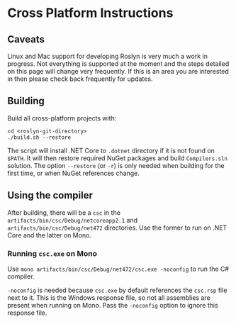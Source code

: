 # Cross Platform Instructions

## Caveats

Linux and Mac support for developing Roslyn is very much a work in progress.  Not everything is supported at the moment and the steps detailed on this page will change very frequently.  If this is an area you are interested in then please check back frequently for updates.

## Building

Build all cross-platform projects with: 

```
cd <roslyn-git-directory>
./build.sh --restore
```

The script will install .NET Core to `.dotnet` directory if it is not found on `$PATH`. It will then restore required NuGet packages and build `Compilers.sln` solution. The option `--restore` (or `-r`) is only needed when building for the first time, or when NuGet references change.

## Using the compiler

After building, there will be a `csc` in the `artifacts/bin/csc/Debug/netcoreapp2.1` and `artifacts/bin/csc/Debug/net472` directories. Use the former to run on .NET Core and the latter on Mono.

### Running `csc.exe` on Mono

Use `mono artifacts/bin/csc/Debug/net472/csc.exe -noconfig` to run the C# compiler.

`-noconfig` is needed because `csc.exe` by default references the `csc.rsp` file next to it. This is the Windows response file, so not all 
assemblies are present when running on Mono. Pass the `-noconfig` option to ignore this response file.
 

